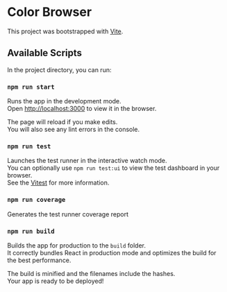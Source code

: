 # Color Browser

This project was bootstrapped with [Vite](https://vitejs.dev/guide/#scaffolding-your-first-vite-project).

## Available Scripts

In the project directory, you can run:

### `npm run start`

Runs the app in the development mode.\
Open [http://localhost:3000](http://localhost:3000) to view it in the browser.

The page will reload if you make edits.\
You will also see any lint errors in the console.

### `npm run test`

Launches the test runner in the interactive watch mode.\
You can optionally use `npm run test:ui` to view the test dashboard in your browser.\
See the [Vitest](https://vitest.dev/guide/) for more information.

### `npm run coverage`

Generates the test runner coverage report

### `npm run build`

Builds the app for production to the `build` folder.\
It correctly bundles React in production mode and optimizes the build for the best performance.

The build is minified and the filenames include the hashes.\
Your app is ready to be deployed!
